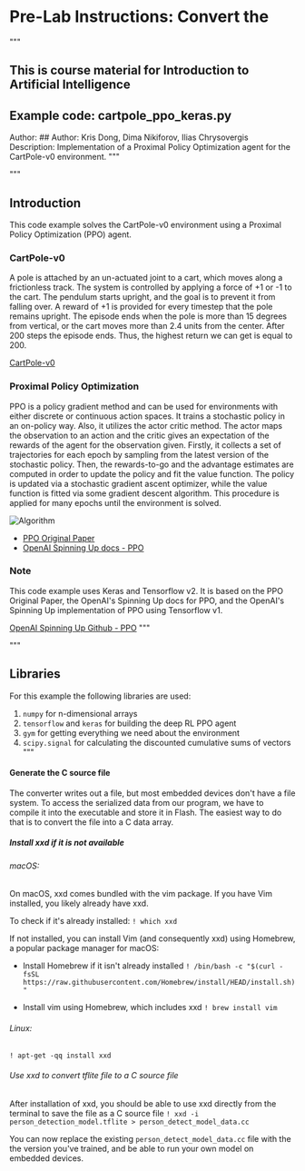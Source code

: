 # Pre-Lab Instructions: Convert the 
"""
## This is course material for Introduction to Artificial Intelligence
## Example code: cartpole_ppo_keras.py
Author: ## Author: Kris Dong, Dima Nikiforov, Ilias Chrysovergis
Description: Implementation of a Proximal Policy Optimization agent for the CartPole-v0 environment.
"""

"""
## Introduction

This code example solves the CartPole-v0 environment using a Proximal Policy Optimization (PPO) agent.

### CartPole-v0

A pole is attached by an un-actuated joint to a cart, which moves along a frictionless track.
The system is controlled by applying a force of +1 or -1 to the cart.
The pendulum starts upright, and the goal is to prevent it from falling over.
A reward of +1 is provided for every timestep that the pole remains upright.
The episode ends when the pole is more than 15 degrees from vertical, or the cart moves more than 2.4 units from the center.
After 200 steps the episode ends. Thus, the highest return we can get is equal to 200.

[CartPole-v0](https://gym.openai.com/envs/CartPole-v0/)

### Proximal Policy Optimization

PPO is a policy gradient method and can be used for environments with either discrete or continuous action spaces.
It trains a stochastic policy in an on-policy way. Also, it utilizes the actor critic method. The actor maps the
observation to an action and the critic gives an expectation of the rewards of the agent for the observation given.
Firstly, it collects a set of trajectories for each epoch by sampling from the latest version of the stochastic policy.
Then, the rewards-to-go and the advantage estimates are computed in order to update the policy and fit the value function.
The policy is updated via a stochastic gradient ascent optimizer, while the value function is fitted via some gradient descent algorithm.
This procedure is applied for many epochs until the environment is solved.

![Algorithm](https://i.imgur.com/rd5tda1.png)

- [PPO Original Paper](https://arxiv.org/pdf/1707.06347.pdf)
- [OpenAI Spinning Up docs - PPO](https://spinningup.openai.com/en/latest/algorithms/ppo.html)

### Note

This code example uses Keras and Tensorflow v2. It is based on the PPO Original Paper,
the OpenAI's Spinning Up docs for PPO, and the OpenAI's Spinning Up implementation of PPO using Tensorflow v1.

[OpenAI Spinning Up Github - PPO](https://github.com/openai/spinningup/blob/master/spinup/algos/tf1/ppo/ppo.py)
"""

"""
## Libraries

For this example the following libraries are used:

1. `numpy` for n-dimensional arrays
2. `tensorflow` and `keras` for building the deep RL PPO agent
3. `gym` for getting everything we need about the environment
4. `scipy.signal` for calculating the discounted cumulative sums of vectors
"""
#### Generate the C source file

The converter writes out a file, but most embedded devices don't have a file
system. To access the serialized data from our program, we have to compile it
into the executable and store it in Flash. The easiest way to do that is to
convert the file into a C data array.


##### Install xxd if it is not available
###### macOS:
On macOS, xxd comes bundled with the vim package. If you have Vim installed, you likely already have xxd.

To check if it's already installed:
```! which xxd```

If not installed, you can install Vim (and consequently xxd) using Homebrew, a popular package manager for macOS:

- Install Homebrew if it isn't already installed
```! /bin/bash -c "$(curl -fsSL https://raw.githubusercontent.com/Homebrew/install/HEAD/install.sh)"```

- Install vim using Homebrew, which includes xxd
```! brew install vim```

###### Linux:
```! apt-get -qq install xxd```

###### Use xxd to convert tflite file to a C source file
After installation of xxd, you should be able to use xxd directly from the terminal to save the file as a C source file
```! xxd -i person_detection_model.tflite > person_detect_model_data.cc```

You can now replace the existing `person_detect_model_data.cc` file with the
the version you've trained, and be able to run your own model on embedded devices.
